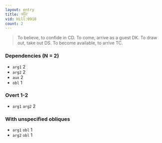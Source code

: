 ```yaml
---
layout: entry
title: འདྲོང་
vid: Hill:0918
count: 2
---
```

> To believe, to confide in CD\. To come, arrive as a guest DK\. To draw out, take out DS\. To become available, to arrive TC\.


### Dependencies (N = 2)
* `arg1` 2
* `arg2` 2
* `aux` 2
* `obl` 1


### Overt 1-2
* `arg1` `arg2` 2


### With unspecified obliques
* `arg1` `obl` 1
* `arg2` `obl` 1
